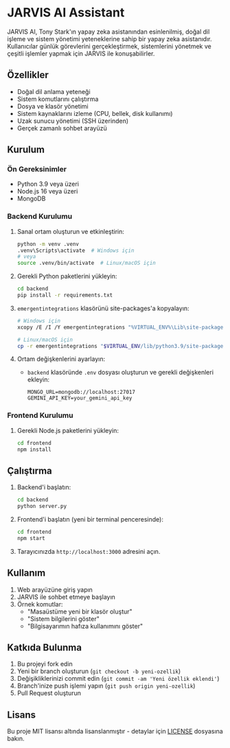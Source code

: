 # JARVIS AI Assistant

JARVIS AI, Tony Stark'ın yapay zeka asistanından esinlenilmiş, doğal dil işleme ve sistem yönetimi yeteneklerine sahip bir yapay zeka asistanıdır. Kullanıcılar günlük görevlerini gerçekleştirmek, sistemlerini yönetmek ve çeşitli işlemler yapmak için JARVIS ile konuşabilirler.

## Özellikler

- Doğal dil anlama yeteneği
- Sistem komutlarını çalıştırma
- Dosya ve klasör yönetimi
- Sistem kaynaklarını izleme (CPU, bellek, disk kullanımı)
- Uzak sunucu yönetimi (SSH üzerinden)
- Gerçek zamanlı sohbet arayüzü

## Kurulum

### Ön Gereksinimler

- Python 3.9 veya üzeri
- Node.js 16 veya üzeri
- MongoDB

### Backend Kurulumu

1. Sanal ortam oluşturun ve etkinleştirin:
   ```bash
   python -m venv .venv
   .venv\Scripts\activate  # Windows için
   # veya
   source .venv/bin/activate  # Linux/macOS için
   ```

2. Gerekli Python paketlerini yükleyin:
   ```bash
   cd backend
   pip install -r requirements.txt
   ```

3. `emergentintegrations` klasörünü site-packages'a kopyalayın:
   ```bash
   # Windows için
   xcopy /E /I /Y emergentintegrations "%VIRTUAL_ENV%\Lib\site-packages\emergentintegrations"
   
   # Linux/macOS için
   cp -r emergentintegrations "$VIRTUAL_ENV/lib/python3.9/site-packages/"
   ```

4. Ortam değişkenlerini ayarlayın:
   - `backend` klasöründe `.env` dosyası oluşturun ve gerekli değişkenleri ekleyin:
     ```
     MONGO_URL=mongodb://localhost:27017
     GEMINI_API_KEY=your_gemini_api_key
     ```

### Frontend Kurulumu

1. Gerekli Node.js paketlerini yükleyin:
   ```bash
   cd frontend
   npm install
   ```

## Çalıştırma

1. Backend'i başlatın:
   ```bash
   cd backend
   python server.py
   ```

2. Frontend'i başlatın (yeni bir terminal penceresinde):
   ```bash
   cd frontend
   npm start
   ```

3. Tarayıcınızda `http://localhost:3000` adresini açın.

## Kullanım

1. Web arayüzüne giriş yapın
2. JARVIS ile sohbet etmeye başlayın
3. Örnek komutlar:
   - "Masaüstüme yeni bir klasör oluştur"
   - "Sistem bilgilerini göster"
   - "Bilgisayarımın hafıza kullanımını göster"

## Katkıda Bulunma

1. Bu projeyi fork edin
2. Yeni bir branch oluşturun (`git checkout -b yeni-ozellik`)
3. Değişikliklerinizi commit edin (`git commit -am 'Yeni özellik eklendi'`)
4. Branch'inize push işlemi yapın (`git push origin yeni-ozellik`)
5. Pull Request oluşturun

## Lisans

Bu proje MIT lisansı altında lisanslanmıştır - detaylar için [LICENSE](LICENSE) dosyasına bakın.
